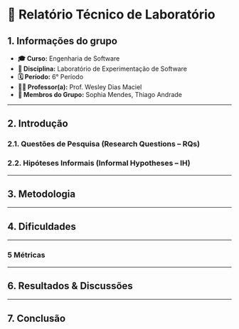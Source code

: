 # 📝 Relatório Técnico de Laboratório

## 1. Informações do grupo
- **🎓 Curso:** Engenharia de Software
- **📘 Disciplina:** Laboratório de Experimentação de Software
- **🗓 Período:** 6° Período
- **👨‍🏫 Professor(a):** Prof. Wesley Dias Maciel
- **👥 Membros do Grupo:** Sophia Mendes, Thiago Andrade

---

## 2. Introdução


### 2.1. Questões de Pesquisa (Research Questions – RQs)


### 2.2. Hipóteses Informais (Informal Hypotheses – IH)


---

## 3. Metodologia


---
## 4. Dificuldades


---

### 5 Métricas


---

## 6. Resultados & Discussões


---

## 7. Conclusão
